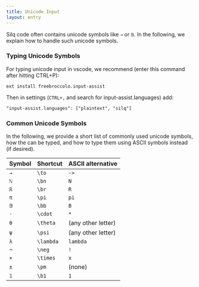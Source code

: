 ```yaml
---
title: Unicode Input
layout: entry
---
```


Silq code often contains unicode symbols like `→` or `𝔹`. In the following, we
explain how to handle such unicode symbols.

### Typing Unicode Symbols

For typing unicode input in vscode, we recommend (enter this command after
hitting CTRL+P):

```
ext install freebroccolo.input-assist
```

Then in settings (`CTRL+,` and search for input-assist.languages) add:

```
"input-assist.languages": ["plaintext", "silq"]
```

### Common Unicode Symbols

In the following, we provide a short list of commonly used unicode symbols, how
the can be typed, and how to type them using ASCII symbols instead (if desired).

| Symbol | Shortcut  | ASCII alternative  |
|--------|-----------|--------------------|
| `→`    | `\to`     | `->`               |
| `ℕ`    | `\bn`     | `N`                |
| `ℝ`    | `\br`     | `R`                |
| `π`    | `\pi`     | `pi`               |
| `𝔹`    | `\bb`     | `B`                |
| `⋅`    | `\cdot`   | `*`                |
| `θ`    | `\theta`  | (any other letter) |
| `ψ`    | `\psi`    | (any other letter) |
| `λ`    | `\lambda` | `lambda`           |
| `¬`    | `\neg`    | `!`                |
| `×`    | `\times`  | `x`                |
| `±`    | `\pm`     | (none)             |
| `𝟙`    | `\b1`     | `1`                |
